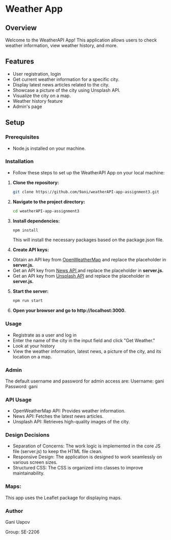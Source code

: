 # Weather App

## Overview

Welcome to the WeatherAPI App! This application allows users to check weather information, view weather history, and more.

## Features
- User registration, login
- Get current weather information for a specific city.
- Display latest news articles related to the city.
- Showcase a picture of the city using Unsplash API.
- Visualize the city on a map.
- Weather history feature
- Admin's page

## Setup

### Prerequisites

- Node.js installed on your machine.

### Installation

- Follow these steps to set up the WeatherAPI App on your local machine:

1. **Clone the repository:**

   ```bash
   git clone https://github.com/9ani/weatherAPI-app-assignment3.git
   ```
2. **Navigate to the project directory:**

    ```bash
    cd weatherAPI-app-assignment3
    ```
3. **Install dependencies:**

   
    ```bash
    npm install
    ```
    This will install the necessary packages based on the package.json file.

4. **Create API keys:**

- Obtain an API key from [OpenWeatherMap](https://openweathermap.org) and replace the placeholder in **server.js.**
- Get an API key from [News API ](https://newsapi.org) and  replace the placeholder in **server.js.**
- Get an API key from [Unsplash API](https://unsplash.com/oauth/applications/new) and replace the placeholder in **server.js.**

5. **Start the server:**


    ```bash
    npm run start
    ```
6.  **Open your browser and go to http://localhost:3000.**

### Usage
- Registrate as a user and log in
- Enter the name of the city in the input field and click "Get Weather."
- Look at your history
- View the weather information, latest news, a picture of the city, and its location on a map.
### Admin

The default username and password for admin access are:
Username: gani
Password: gani

### API Usage
- OpenWeatherMap API: Provides weather information.
- News API: Fetches the latest news articles.
- Unsplash API: Retrieves high-quality images of the city.

### Design Decisions
- Separation of Concerns: The work logic is implemented in the core JS file (server.js) to keep the HTML file clean.
- Responsive Design: The application is designed to work seamlessly on various screen sizes.
- Structured CSS: The CSS is organized into classes to improve maintainability.

### Maps:
This app uses the Leaflet package for displaying maps.
### Author
Gani Uapov

Group: SE-2206
